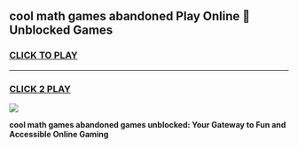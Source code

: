 
## cool math games abandoned Play Online 👋 Unblocked Games
<h3>
<a href="https://news.freeplayer.one?title=cool_math_games_abandoned&ref=17CMG">CLICK TO PLAY</a></h3>
<hr>

<h3>
<a href="https://news.freeplayer.one?title=cool_math_games_abandoned&ref=17CMG">CLICK 2 PLAY</a>
  
</h3>

<a href="https://news.freeplayer.one?title=cool_math_games_abandoned&ref=17CMG/"><img src="https://clearcache.store/games.png"></a>


**cool math games abandoned games unblocked: Your Gateway to Fun and Accessible Online Gaming**
